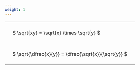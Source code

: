 ```yaml
---
weight: 1
---
```


<style type="text/css">
#T_a9c9e th.col_heading {
  text-align: left;
  font-size: 1em;
}
#T_a9c9e td {
  text-align: left;
  font-size: 1em;
  padding: 1.5em;
}
</style>
<table id="T_a9c9e">
  <thead>
  </thead>
  <tbody>
    <tr>
      <td id="T_a9c9e_row0_col0" class="data row0 col0" >$ \sqrt{xy} = \sqrt{x} \times \sqrt{y} $</td>
    </tr>
    <tr>
      <td id="T_a9c9e_row1_col0" class="data row1 col0" >$ \sqrt{\dfrac{x}{y}} = \dfrac{\sqrt{x}}{\sqrt{y}} $</td>
    </tr>
  </tbody>
</table>

